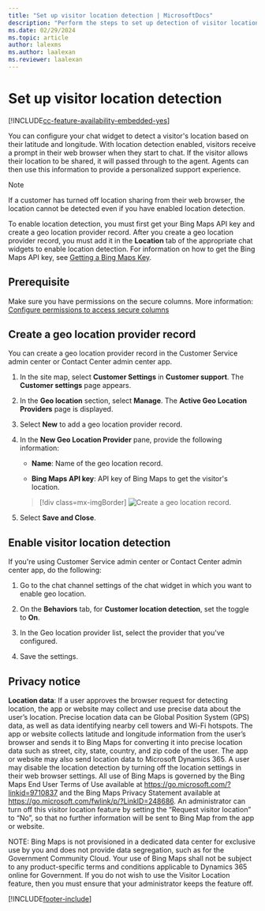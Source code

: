 ```yaml
---
title: "Set up visitor location detection | MicrosoftDocs"
description: "Perform the steps to set up detection of visitor location and create a geo location provider record in Omnichannel for Customer Service."
ms.date: 02/29/2024
ms.topic: article
author: lalexms
ms.author: laalexan
ms.reviewer: laalexan
---
```


# Set up visitor location detection

[!INCLUDE[cc-feature-availability-embedded-yes](../../includes/cc-feature-availability-embedded-yes.md)]

You can configure your chat widget to detect a visitor's location based on their latitude and longitude. With location detection enabled, visitors receive a prompt in their web browser when they start to chat. If the visitor allows their location to be shared, it will passed through to the agent. Agents can then use this information to provide a personalized support experience.

> [!NOTE]
> If a customer has turned off location sharing from their web browser, the location cannot be detected even if you have enabled location detection.

To enable location detection, you must first get your Bing Maps API key and create a geo location provider record. After you create a geo location provider record, you must add it in the **Location** tab of the appropriate chat widgets to enable location detection. For information on how to get the Bing Maps API key, see [Getting a Bing Maps Key](/bingmaps/getting-started/bing-maps-dev-center-help/getting-a-bing-maps-key).

## Prerequisite

Make sure you have permissions on the secure columns. More information: [Configure permissions to access secure columns](../implement/add-users-assign-roles.md#configure-permissions-to-access-secure-columns)

## Create a geo location provider record

You can create a geo location provider record in the Customer Service admin center or Contact Center admin center app.

1. In the site map, select **Customer Settings** in **Customer support**. The **Customer settings** page appears.
1. In the **Geo location** section, select **Manage**. The **Active Geo Location Providers** page is displayed.

1. Select **New** to add a geo location provider record.

1. In the **New Geo Location Provider** pane, provide the following information:

    - **Name**: Name of the geo location record.

    - **Bing Maps API key**: API key of Bing Maps to get the visitor's location.

    > [!div class=mx-imgBorder]
    > ![Create a geo location record.](../media/geo-location-record.png "Create a geo location record")

1. Select **Save and Close**.

## Enable visitor location detection

If you're using Customer Service admin center or Contact Center admin center app, do the following:

1. Go to the chat channel settings of the chat widget in which you want to enable geo location.

2. On the **Behaviors** tab, for **Customer location detection**, set the toggle to **On**.

3. In the Geo location provider list, select the provider that you've configured.

4. Save the settings.

## Privacy notice

**Location data**: If a user approves the browser request for detecting location, the app or website may collect and use precise data about the user’s location. Precise location data can be Global Position System (GPS) data, as well as data identifying nearby cell towers and Wi-Fi hotspots. The app or website collects latitude and longitude information from the user’s browser and sends it to Bing Maps for converting it into precise location data such as street, city, state, country, and zip code of the user. The app or website may also send location data to Microsoft Dynamics 365. A user may disable the location detection by turning off the location settings in their web browser settings. All use of Bing Maps is governed by the Bing Maps End User Terms of Use available at https://go.microsoft.com/?linkid=9710837 and the Bing Maps Privacy Statement available at https://go.microsoft.com/fwlink/p/?LinkID=248686. An administrator can turn off this visitor location feature by setting the “Request visitor location” to “No”, so that no further information will be sent to Bing Map from the app or website.

NOTE: Bing Maps is not provisioned in a dedicated data center for exclusive use by you and does not provide data segregation, such as for the Government Community Cloud. Your use of Bing Maps shall not be subject to any product-specific terms and conditions applicable to Dynamics 365 online for Government. If you do not wish to use the Visitor Location feature, then you must ensure that your administrator keeps the feature off.


[!INCLUDE[footer-include](../../includes/footer-banner.md)]
